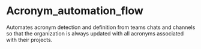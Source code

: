 # Acronym_automation_flow
Automates acronym detection and definition from teams chats and channels so that the organization is always updated with all acronyms associated with their projects.
